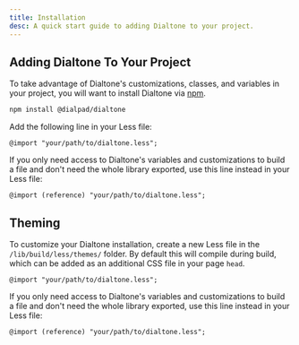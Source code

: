 ```yaml
---
title: Installation
desc: A quick start guide to adding Dialtone to your project.
---
```


## Adding Dialtone To Your Project
To take advantage of Dialtone's customizations, classes, and variables in your project, you will want to install Dialtone via <a href="https://www.npmjs.com/" class="d-link" target="_blank">npm</a>.

```bash
npm install @dialpad/dialtone
```

Add the following line in your Less file:

```less
@import "your/path/to/dialtone.less";
```

If you only need access to Dialtone's variables and customizations to build a file and don't need the whole library exported, use this line instead in your Less file:

```less
@import (reference) "your/path/to/dialtone.less";
```

## Theming
To customize your Dialtone installation, create a new Less file in the `/lib/build/less/themes/` folder. By default this will compile during build, which can be added as an additional CSS file in your page `head`.

```less
@import "your/path/to/dialtone.less";
```

If you only need access to Dialtone's variables and customizations to build a file and don't need the whole library exported, use this line instead in your Less file:

```less
@import (reference) "your/path/to/dialtone.less";
```
